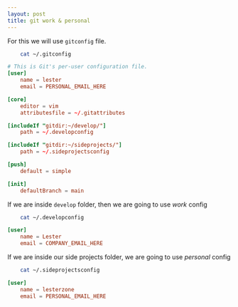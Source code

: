 ```yaml
---
layout: post
title: git work & personal
---
```


For this we will use `gitconfig` file.

```sh
    cat ~/.gitconfig
```

```conf
# This is Git's per-user configuration file.
[user]
	name = lester
	email = PERSONAL_EMAIL_HERE

[core]
	editor = vim
	attributesfile = ~/.gitattributes

[includeIf "gitdir:~/develop/"]
	path = ~/.developconfig

[includeIf "gitdir:~/sideprojects/"]
	path = ~/.sideprojectsconfig

[push]
	default = simple

[init]
	defaultBranch = main

```

If we are inside `develop` folder, then we are going to use _work_ config

```sh
    cat ~/.developconfig
```

```conf
[user]
	name = Lester
	email = COMPANY_EMAIL_HERE

```

If we are inside our side projects folder, we are going to use _personal_ config

```sh
    cat ~/.sideprojectsconfig
```

```conf
[user]
	name = lesterzone
	email = PERSONAL_EMAIL_HERE
```